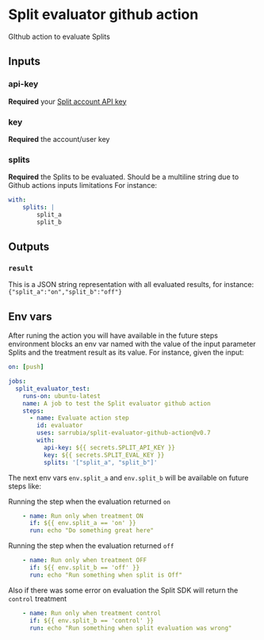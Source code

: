 # Split evaluator github action
GIthub action to evaluate Splits

## Inputs

### api-key
**Required** your [Split account API key](https://help.split.io/hc/en-us/articles/360019916211)

### key
**Required** the account/user key

### splits
**Required** the Splits to be evaluated. Should be a multiline string due to Github actions inputs limitations
For instance: 
```yaml
with:
    splits: |
        split_a
        split_b
```

## Outputs

### `result`

This is a JSON string representation with all evaluated results, for instance: `{"split_a":"on","split_b":"off"}`

## Env vars

After runing the action you will have available in the future steps environment blocks an env var named with the value of the input parameter Splits and the treatment result as its value.
For instance, given the input: 

```yaml
on: [push]

jobs:
  split_evaluator_test:
    runs-on: ubuntu-latest
    name: A job to test the Split evaluator github action
    steps:
      - name: Evaluate action step
        id: evaluator
        uses: sarrubia/split-evaluator-github-action@v0.7
        with:
          api-key: ${{ secrets.SPLIT_API_KEY }}
          key: ${{ secrets.SPLIT_EVAL_KEY }}
          splits: '["split_a", "split_b"]'

```

The next env vars `env.split_a` and `env.split_b` will be available on future steps like:

Running the step when the evaluation returned `on`
```yaml
    - name: Run only when treatment ON
      if: ${{ env.split_a == 'on' }}
      run: echo "Do something great here"
```

Running the step when the evaluation returned `off`
```yaml
    - name: Run only when treatment OFF
      if: ${{ env.split_b == 'off' }}
      run: echo "Run something when split is Off"
```

Also if there was some error on evaluation the Split SDK will return the `control` treatment
```yaml
    - name: Run only when treatment control
      if: ${{ env.split_b == 'control' }}
      run: echo "Run something when split evaluation was wrong"
```